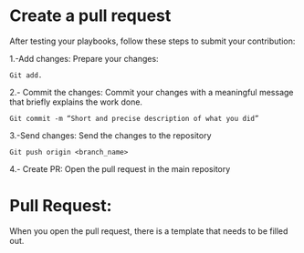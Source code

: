 # Create a pull request
After testing your playbooks, follow these steps to submit your contribution:

1.-Add changes: Prepare your changes:

	Git add.

2.- Commit the changes: Commit your changes with a meaningful message that briefly explains the work done.

	Git commit -m “Short and precise description of what you did”

3.-Send changes: Send the changes to the repository

	Git push origin <branch_name>

4.- Create PR: Open the pull request in the main repository


# Pull Request:
When you open the pull request, there is a template that needs to be filled out.
